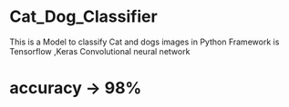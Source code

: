 # Cat_Dog_Classifier
This is a Model to classify  Cat and dogs images in Python
Framework is Tensorflow ,Keras
Convolutional  neural network
# accuracy ->  98%
